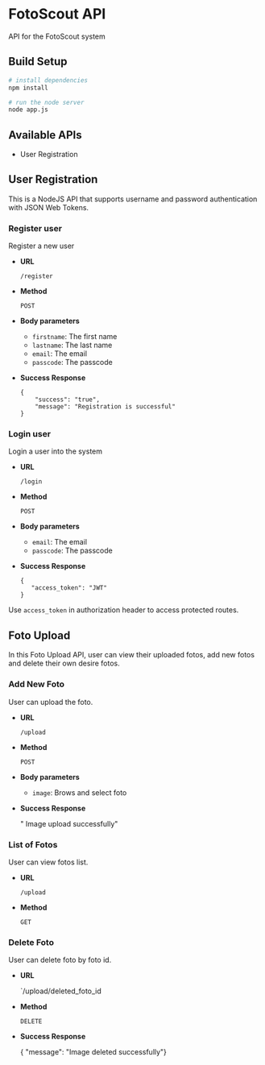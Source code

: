 # FotoScout API
API for the FotoScout system

## Build Setup

``` bash
# install dependencies
npm install

# run the node server
node app.js
```

## Available APIs

 - User Registration

## User Registration

This is a NodeJS API that supports username and password authentication with JSON Web Tokens.

### Register user
Register a new user

- **URL**

    `/register`

- **Method**

    `POST`

- **Body parameters**

    - `firstname`: The first name
    - `lastname`: The last name
    - `email`: The email
    - `passcode`: The passcode

- **Success Response**

      {
          "success": "true",
          "message": "Registration is successful"
      }

### Login user
Login a user into the system

- **URL**

    `/login`

- **Method**

    `POST`

- **Body parameters**

    - `email`: The email
    - `passcode`: The passcode

- **Success Response**

      {
         "access_token": "JWT"
      }

Use `access_token` in authorization header to access protected routes.

## Foto Upload

In this Foto Upload API, user can view their uploaded fotos, add new fotos and delete their own desire fotos.

### Add New Foto
User can upload the foto.

- **URL**

    `/upload`

- **Method**

    `POST`

- **Body parameters**

    - `image`: Brows and select foto

- **Success Response**

    " Image upload successfully"

### List of Fotos
User can view fotos list.

- **URL**

    `/upload`

- **Method**

    `GET`

 ### **Delete Foto**
User can delete foto by foto id.

- **URL**

    `/upload/deleted_foto_id

- **Method**

    `DELETE`

 - **Success Response**

   { "message": "Image  deleted successfully"}
